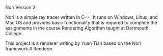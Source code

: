 Nori Version 2

Nori is a simple ray tracer written in C++. It runs on Windows, Linux, and Mac OS and provides basic functionality that is required to complete the assignments in the course Rendering Algorithm taught at Dartmouth College.

This project is a renderer writing by Yuan Tian based on the Nori framework.# Renderer

